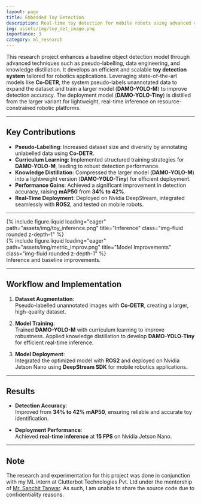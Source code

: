 ```yaml
---
layout: page  
title: Embedded Toy Detection  
description: Real-time toy detection for mobile robots using advanced object detection models  
img: assets/img/toy_det_image.png
importance: 3  
category: ml_research     
---
```


This research project enhances a baseline object detection model through advanced techniques such as pseudo-labelling, data engineering, and knowledge distillation. It develops an efficient and scalable **toy detection system** tailored for robotics applications. Leveraging state-of-the-art models like **Co-DETR**, the system pseudo-labels unannotated data to expand the dataset and train a larger model (**DAMO-YOLO-M**) to improve detection accuracy. The deployment model (**DAMO-YOLO-Tiny**) is distilled from the larger variant for lightweight, real-time inference on resource-constrained robotic platforms.

---

## Key Contributions
- **Pseudo-Labelling**: Increased dataset size and diversity by annotating unlabelled data using **Co-DETR**.  
- **Curriculum Learning**: Implemented structured training strategies for **DAMO-YOLO-M**, leading to robust detection performance.  
- **Knowledge Distillation**: Compressed the larger model (**DAMO-YOLO-M**) into a lightweight version (**DAMO-YOLO-Tiny**) for efficient deployment.  
- **Performance Gains**: Achieved a significant improvement in detection accuracy, raising **mAP50** from **34% to 42%**.  
- **Real-Time Deployment**: Deployed on Nvidia DeepStream, integrated seamlessly with **ROS2**, and tested on mobile robots.

---

<div class="row">
   <div class="col-sm mt-6 mt-md-0">
       {% include figure.liquid loading="eager" path="assets/img/toy_inference.png" title="Inference" class="img-fluid rounded z-depth-1" %}
   </div>
   <div class="col-sm mt-6 mt-md-0"> 
       {% include figure.liquid loading="eager" path="assets/img/metric_improv.png" title="Model Improvements" class="img-fluid rounded z-depth-1" %}
   </div>
</div> 
<div class="caption">
   Inference and baseline improvements.
</div>

---

## Workflow and Implementation 

1. **Dataset Augmentation**:  
   Pseudo-labelled unannotated images with **Co-DETR**, creating a larger, high-quality dataset.  

2. **Model Training**:  
   Trained **DAMO-YOLO-M** with curriculum learning to improve robustness. Applied knowledge distillation to develop **DAMO-YOLO-Tiny** for efficient real-time inference.  

3. **Model Deployment**:  
   Integrated the optimized model with **ROS2** and deployed on Nvidia Jetson Nano using **DeepStream SDK** for mobile robotics applications.  

---

## Results

- **Detection Accuracy**:  
  Improved from **34% to 42% mAP50**, ensuring reliable and accurate toy identification.  

- **Deployment Performance**:  
  Achieved **real-time inference** at **15 FPS** on Nvidia Jetson Nano.  

--- 
## Note

The research and experimentation for this project was done in conjunction with my ML intern at Clutterbot Technologies Pvt. Ltd under the mentorship of <a href='https://scholar.google.com/citations?user=kUSzbRAAAAAJ&hl=en'> Mr. Sanchit Tanwar</a>. As such, I am unable to share the source code due to confidentiality reasons.
   